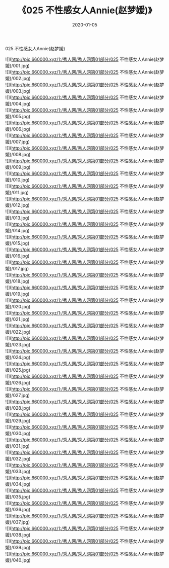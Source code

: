 ﻿---
layout: post
title:  《025 不性感女人Annie(赵梦媛)》
date:   2020-01-05
img: http://pic.660000.xyz/1:/秀人网/秀人网第01部分/025 不性感女人Annie(赵梦媛)/000.jpg
categories: [美女, 清纯, 唯美]
---

025 不性感女人Annie(赵梦媛)

  ![](http://pic.660000.xyz/1:/秀人网/秀人网第01部分/025 不性感女人Annie(赵梦媛)/001.jpg) <br> ![](http://pic.660000.xyz/1:/秀人网/秀人网第01部分/025 不性感女人Annie(赵梦媛)/002.jpg) <br> ![](http://pic.660000.xyz/1:/秀人网/秀人网第01部分/025 不性感女人Annie(赵梦媛)/003.jpg) <br> ![](http://pic.660000.xyz/1:/秀人网/秀人网第01部分/025 不性感女人Annie(赵梦媛)/004.jpg) <br> ![](http://pic.660000.xyz/1:/秀人网/秀人网第01部分/025 不性感女人Annie(赵梦媛)/005.jpg) <br> ![](http://pic.660000.xyz/1:/秀人网/秀人网第01部分/025 不性感女人Annie(赵梦媛)/006.jpg) <br> ![](http://pic.660000.xyz/1:/秀人网/秀人网第01部分/025 不性感女人Annie(赵梦媛)/007.jpg) <br> ![](http://pic.660000.xyz/1:/秀人网/秀人网第01部分/025 不性感女人Annie(赵梦媛)/008.jpg) <br> ![](http://pic.660000.xyz/1:/秀人网/秀人网第01部分/025 不性感女人Annie(赵梦媛)/009.jpg) <br> ![](http://pic.660000.xyz/1:/秀人网/秀人网第01部分/025 不性感女人Annie(赵梦媛)/010.jpg) <br> ![](http://pic.660000.xyz/1:/秀人网/秀人网第01部分/025 不性感女人Annie(赵梦媛)/011.jpg) <br> ![](http://pic.660000.xyz/1:/秀人网/秀人网第01部分/025 不性感女人Annie(赵梦媛)/012.jpg) <br> ![](http://pic.660000.xyz/1:/秀人网/秀人网第01部分/025 不性感女人Annie(赵梦媛)/013.jpg) <br> ![](http://pic.660000.xyz/1:/秀人网/秀人网第01部分/025 不性感女人Annie(赵梦媛)/014.jpg) <br> ![](http://pic.660000.xyz/1:/秀人网/秀人网第01部分/025 不性感女人Annie(赵梦媛)/015.jpg) <br> ![](http://pic.660000.xyz/1:/秀人网/秀人网第01部分/025 不性感女人Annie(赵梦媛)/016.jpg) <br> ![](http://pic.660000.xyz/1:/秀人网/秀人网第01部分/025 不性感女人Annie(赵梦媛)/017.jpg) <br> ![](http://pic.660000.xyz/1:/秀人网/秀人网第01部分/025 不性感女人Annie(赵梦媛)/018.jpg) <br> ![](http://pic.660000.xyz/1:/秀人网/秀人网第01部分/025 不性感女人Annie(赵梦媛)/019.jpg) <br> ![](http://pic.660000.xyz/1:/秀人网/秀人网第01部分/025 不性感女人Annie(赵梦媛)/020.jpg) <br> ![](http://pic.660000.xyz/1:/秀人网/秀人网第01部分/025 不性感女人Annie(赵梦媛)/021.jpg) <br> ![](http://pic.660000.xyz/1:/秀人网/秀人网第01部分/025 不性感女人Annie(赵梦媛)/022.jpg) <br> ![](http://pic.660000.xyz/1:/秀人网/秀人网第01部分/025 不性感女人Annie(赵梦媛)/023.jpg) <br> ![](http://pic.660000.xyz/1:/秀人网/秀人网第01部分/025 不性感女人Annie(赵梦媛)/024.jpg) <br> ![](http://pic.660000.xyz/1:/秀人网/秀人网第01部分/025 不性感女人Annie(赵梦媛)/025.jpg) <br> ![](http://pic.660000.xyz/1:/秀人网/秀人网第01部分/025 不性感女人Annie(赵梦媛)/026.jpg) <br> ![](http://pic.660000.xyz/1:/秀人网/秀人网第01部分/025 不性感女人Annie(赵梦媛)/027.jpg) <br> ![](http://pic.660000.xyz/1:/秀人网/秀人网第01部分/025 不性感女人Annie(赵梦媛)/028.jpg) <br> ![](http://pic.660000.xyz/1:/秀人网/秀人网第01部分/025 不性感女人Annie(赵梦媛)/029.jpg) <br> ![](http://pic.660000.xyz/1:/秀人网/秀人网第01部分/025 不性感女人Annie(赵梦媛)/030.jpg) <br> ![](http://pic.660000.xyz/1:/秀人网/秀人网第01部分/025 不性感女人Annie(赵梦媛)/031.jpg) <br> ![](http://pic.660000.xyz/1:/秀人网/秀人网第01部分/025 不性感女人Annie(赵梦媛)/032.jpg) <br> ![](http://pic.660000.xyz/1:/秀人网/秀人网第01部分/025 不性感女人Annie(赵梦媛)/033.jpg) <br> ![](http://pic.660000.xyz/1:/秀人网/秀人网第01部分/025 不性感女人Annie(赵梦媛)/034.jpg) <br> ![](http://pic.660000.xyz/1:/秀人网/秀人网第01部分/025 不性感女人Annie(赵梦媛)/035.jpg) <br> ![](http://pic.660000.xyz/1:/秀人网/秀人网第01部分/025 不性感女人Annie(赵梦媛)/036.jpg) <br> ![](http://pic.660000.xyz/1:/秀人网/秀人网第01部分/025 不性感女人Annie(赵梦媛)/037.jpg) <br> ![](http://pic.660000.xyz/1:/秀人网/秀人网第01部分/025 不性感女人Annie(赵梦媛)/038.jpg) <br> ![](http://pic.660000.xyz/1:/秀人网/秀人网第01部分/025 不性感女人Annie(赵梦媛)/039.jpg) <br> ![](http://pic.660000.xyz/1:/秀人网/秀人网第01部分/025 不性感女人Annie(赵梦媛)/040.jpg) <br>